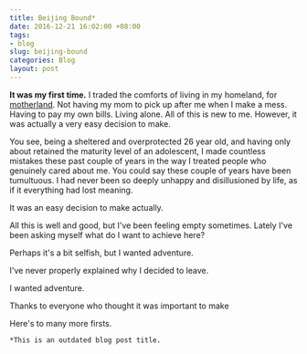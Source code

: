 ```yaml
---
title: Beijing Bound*
date: 2016-12-21 16:02:00 +08:00
tags:
- blog
slug: beijing-bound
categories: Blog
layout: post
---
```


**It was my first time.** I traded the comforts of living in my homeland, for  [motherland](https://en.wikipedia.org/wiki/Beijing). Not having my mom to pick up after me when I make a mess. Having to pay my own bills. Living alone. All of this is new to me. However, it was actually a very easy decision to make.

You see, being a sheltered and overprotected 26 year old, and having only about retained the maturity level of an adolescent, I made countless mistakes these past couple of years in the way I treated people who genuinely cared about me. You could say these couple of years have been tumultuous. I had never been so deeply unhappy and disillusioned by life, as if it everything had lost meaning.

It was an easy decision to make actually.

All this is well and good, but I've been feeling empty sometimes. Lately I've been asking myself what do I want to achieve here?

Perhaps it's a bit selfish, but I wanted adventure.

I've never properly explained why I decided to leave.

I wanted adventure.

Thanks to everyone who thought it was important to make

Here's to many more firsts.

`*This is an outdated blog post title.`

<div class="whitespace"></div>